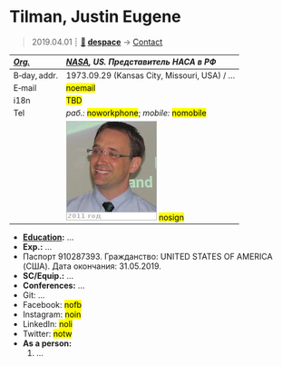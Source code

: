 # Tilman, Justin Eugene
> 2019.04.01 ┊ **[🚀](../index/index.md) [despace](index.md)** → [Contact](contact.md)

|*[Org.](contact.md)*|*[NASA](zz_nasa.md), US. Представитель НАСА в РФ*|
|:--|:--|
|B‑day, addr.| 1973.09.29 (Kansas City, Missouri, USA) / … |
|E‑mail| <mark>noemail</mark> |
|i18n| <mark>TBD</mark> |
|Tel|*раб.:* <mark>noworkphone</mark>; *mobile:* <mark>nomobile</mark> |
|| [![](f/contact/t/tilman_001_photo_thumb.jpg)](f/contact/t/tilman_001_photo.jpg) <mark>nosign</mark> |

   - **[Education](edu.md):** …
   - **Exp.:** …
   - Паспорт 910287393. Гражданство: UNITED STATES OF AMERICA (США). Дата окончания: 31.05.2019.
   - **SC/Equip.:** …
   - **Conferences:** …
   - Git: …
   - Facebook: <mark>nofb</mark>
   - Instagram: <mark>noin</mark>
   - LinkedIn: <mark>noli</mark>
   - Twitter: <mark>notw</mark>
   - **As a person:**
      1. …
